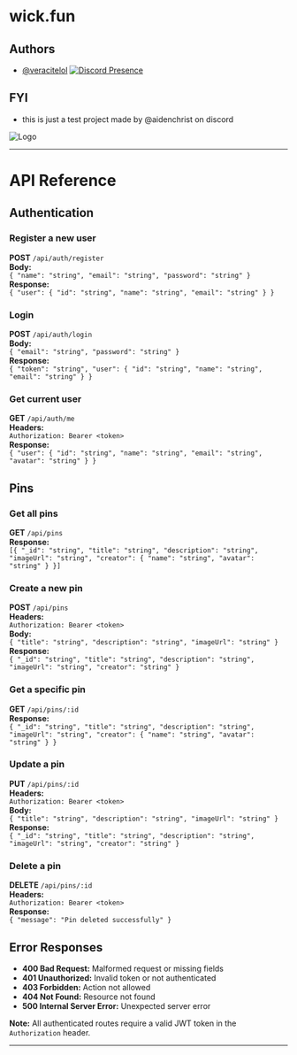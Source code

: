 

# wick.fun







## Authors

- [@veracitelol](https://www.github.com/veracitelol)
[![Discord Presence](https://lanyard.cnrad.dev/api/1295320092455862275?bg=ff1c64&showDisplayName=true&hideActivity=true&idleMessage=mexicodro)](https://discord.com/users/1295320092455862275)


## FYI

 -  this is just a test project made by @aidenchrist on discord


![Logo](https://r2.strap.lol/rip.png.PNG)




---

# API Reference

## Authentication

### Register a new user  
**POST** `/api/auth/register`  
**Body:**  
`{ "name": "string", "email": "string", "password": "string" }`  
**Response:**  
`{ "user": { "id": "string", "name": "string", "email": "string" } }`

### Login  
**POST** `/api/auth/login`  
**Body:**  
`{ "email": "string", "password": "string" }`  
**Response:**  
`{ "token": "string", "user": { "id": "string", "name": "string", "email": "string" } }`

### Get current user  
**GET** `/api/auth/me`  
**Headers:**  
`Authorization: Bearer <token>`  
**Response:**  
`{ "user": { "id": "string", "name": "string", "email": "string", "avatar": "string" } }`

## Pins

### Get all pins  
**GET** `/api/pins`  
**Response:**  
`[{ "_id": "string", "title": "string", "description": "string", "imageUrl": "string", "creator": { "name": "string", "avatar": "string" } }]`

### Create a new pin  
**POST** `/api/pins`  
**Headers:**  
`Authorization: Bearer <token>`  
**Body:**  
`{ "title": "string", "description": "string", "imageUrl": "string" }`  
**Response:**  
`{ "_id": "string", "title": "string", "description": "string", "imageUrl": "string", "creator": "string" }`

### Get a specific pin  
**GET** `/api/pins/:id`  
**Response:**  
`{ "_id": "string", "title": "string", "description": "string", "imageUrl": "string", "creator": { "name": "string", "avatar": "string" } }`

### Update a pin  
**PUT** `/api/pins/:id`  
**Headers:**  
`Authorization: Bearer <token>`  
**Body:**  
`{ "title": "string", "description": "string", "imageUrl": "string" }`  
**Response:**  
`{ "_id": "string", "title": "string", "description": "string", "imageUrl": "string", "creator": "string" }`

### Delete a pin  
**DELETE** `/api/pins/:id`  
**Headers:**  
`Authorization: Bearer <token>`  
**Response:**  
`{ "message": "Pin deleted successfully" }`

## Error Responses
- **400 Bad Request:** Malformed request or missing fields  
- **401 Unauthorized:** Invalid token or not authenticated  
- **403 Forbidden:** Action not allowed  
- **404 Not Found:** Resource not found  
- **500 Internal Server Error:** Unexpected server error  

**Note:** All authenticated routes require a valid JWT token in the `Authorization` header.

--- 


